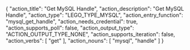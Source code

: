 {
"action_title": "Get MySQL Handle",
"action_description": "Get MySQL Handle",
"action_type": "LEGO_TYPE_MYSQL",
"action_entry_function": "mysql_get_handle",
"action_needs_credential": true,
"action_supports_poll": false,
"action_output_type": "ACTION_OUTPUT_TYPE_NONE",
"action_supports_iteration": false,
"action_verbs": [
"get"
],
"action_nouns": [
"mysql",
"handle"
]
}
